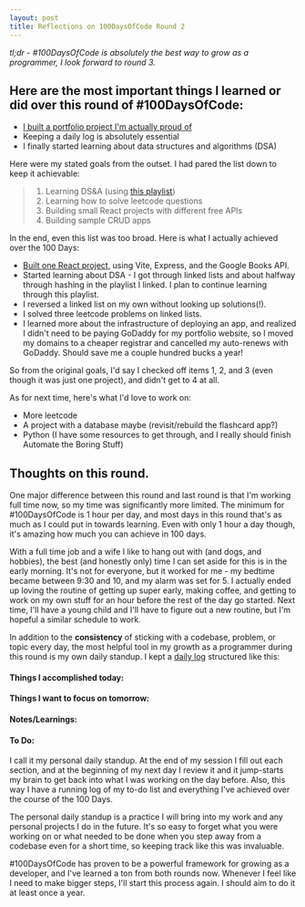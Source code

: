 ```yaml
---
layout: post
title: Reflections on 100DaysOfCode Round 2
---
```


_tl;dr - #100DaysOfCode is absolutely the best way to grow as a programmer, I look forward to round 3._

## Here are the most important things I learned or did over this round of #100DaysOfCode:

- [I built a portfolio project I'm actually proud of](https://shelf.fly.dev)
- Keeping a daily log is absolutely essential
- I finally started learning about data structures and algorithms (DSA)

Here were my stated goals from the outset. I had pared the list down to keep it achievable:

> 1. Learning DS&A (using [this playlist](https://www.youtube.com/playlist?list=PLpPXw4zFa0uKKhaSz87IowJnOTzh9tiBk))
> 2. Learning how to solve leetcode questions
> 3. Building small React projects with different free APIs
> 4. Building sample CRUD apps

In the end, even this list was too broad. Here is what I actually achieved over the 100 Days:

- [Built one React project](https://shelf.fly.dev), using Vite, Express, and the Google Books API.
- Started learning about DSA - I got through linked lists and about halfway through hashing in the playlist I linked. I plan to continue learning through this playlist.
- I reversed a linked list on my own without looking up solutions(!).
- I solved three leetcode problems on linked lists.
- I learned more about the infrastructure of deploying an app, and realized I didn't need to be paying GoDaddy for my portfolio website, so I moved my domains to a cheaper registrar and cancelled my auto-renews with GoDaddy. Should save me a couple hundred bucks a year!

So from the original goals, I'd say I checked off items 1, 2, and 3 (even though it was just one project), and didn't get to 4 at all.

As for next time, here's what I'd love to work on:

- More leetcode
- A project with a database maybe (revisit/rebuild the flashcard app?)
- Python (I have some resources to get through, and I really should finish Automate the Boring Stuff)

## Thoughts on this round.

One major difference between this round and last round is that I'm working full time now, so my time was significantly more limited. The minimum for #100DaysOfCode is 1 hour per day, and most days in this round that's as much as I could put in towards learning. Even with only 1 hour a day though, it's amazing how much you can achieve in 100 days.

With a full time job and a wife I like to hang out with (and dogs, and hobbies), the best (and honestly only) time I can set aside for this is in the early morning. It's not for everyone, but it worked for me - my bedtime became between 9:30 and 10, and my alarm was set for 5. I actually ended up loving the routine of getting up super early, making coffee, and getting to work on my own stuff for an hour before the rest of the day go started. Next time, I'll have a young child and I'll have to figure out a new routine, but I'm hopeful a similar schedule to work.

In addition to the **consistency** of sticking with a codebase, problem, or topic every day, the most helpful tool in my growth as a programmer during this round is my own daily standup. I kept a [daily log](https://github.com/lenniecottrell/100Days-r2) structured like this:

#### Things I accomplished today:

#### Things I want to focus on tomorrow:

#### Notes/Learnings:

#### To Do:

I call it my personal daily standup. At the end of my session I fill out each section, and at the beginning of my next day I review it and it jump-starts my brain to get back into what I was working on the day before. Also, this way I have a running log of my to-do list and everything I've achieved over the course of the 100 Days.

The personal daily standup is a practice I will bring into my work and any personal projects I do in the future. It's so easy to forget what you were working on or what needed to be done when you step away from a codebase even for a short time, so keeping track like this was invaluable.

#100DaysOfCode has proven to be a powerful framework for growing as a developer, and I've learned a ton from both rounds now. Whenever I feel like I need to make bigger steps, I'll start this process again. I should aim to do it at least once a year.
